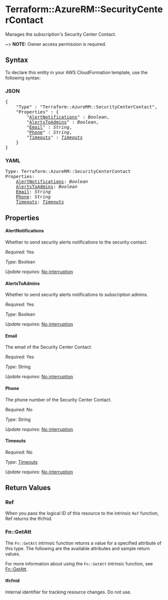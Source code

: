 # Terraform::AzureRM::SecurityCenterContact

Manages the subscription's Security Center Contact.

~> **NOTE:** Owner access permission is required.

## Syntax

To declare this entity in your AWS CloudFormation template, use the following syntax:

### JSON

<pre>
{
    "Type" : "Terraform::AzureRM::SecurityCenterContact",
    "Properties" : {
        "<a href="#alertnotifications" title="AlertNotifications">AlertNotifications</a>" : <i>Boolean</i>,
        "<a href="#alertstoadmins" title="AlertsToAdmins">AlertsToAdmins</a>" : <i>Boolean</i>,
        "<a href="#email" title="Email">Email</a>" : <i>String</i>,
        "<a href="#phone" title="Phone">Phone</a>" : <i>String</i>,
        "<a href="#timeouts" title="Timeouts">Timeouts</a>" : <i><a href="timeouts.md">Timeouts</a></i>
    }
}
</pre>

### YAML

<pre>
Type: Terraform::AzureRM::SecurityCenterContact
Properties:
    <a href="#alertnotifications" title="AlertNotifications">AlertNotifications</a>: <i>Boolean</i>
    <a href="#alertstoadmins" title="AlertsToAdmins">AlertsToAdmins</a>: <i>Boolean</i>
    <a href="#email" title="Email">Email</a>: <i>String</i>
    <a href="#phone" title="Phone">Phone</a>: <i>String</i>
    <a href="#timeouts" title="Timeouts">Timeouts</a>: <i><a href="timeouts.md">Timeouts</a></i>
</pre>

## Properties

#### AlertNotifications

Whether to send security alerts notifications to the security contact.

_Required_: Yes

_Type_: Boolean

_Update requires_: [No interruption](https://docs.aws.amazon.com/AWSCloudFormation/latest/UserGuide/using-cfn-updating-stacks-update-behaviors.html#update-no-interrupt)

#### AlertsToAdmins

Whether to send security alerts notifications to subscription admins.

_Required_: Yes

_Type_: Boolean

_Update requires_: [No interruption](https://docs.aws.amazon.com/AWSCloudFormation/latest/UserGuide/using-cfn-updating-stacks-update-behaviors.html#update-no-interrupt)

#### Email

The email of the Security Center Contact.

_Required_: Yes

_Type_: String

_Update requires_: [No interruption](https://docs.aws.amazon.com/AWSCloudFormation/latest/UserGuide/using-cfn-updating-stacks-update-behaviors.html#update-no-interrupt)

#### Phone

The phone number of the Security Center Contact.

_Required_: No

_Type_: String

_Update requires_: [No interruption](https://docs.aws.amazon.com/AWSCloudFormation/latest/UserGuide/using-cfn-updating-stacks-update-behaviors.html#update-no-interrupt)

#### Timeouts

_Required_: No

_Type_: <a href="timeouts.md">Timeouts</a>

_Update requires_: [No interruption](https://docs.aws.amazon.com/AWSCloudFormation/latest/UserGuide/using-cfn-updating-stacks-update-behaviors.html#update-no-interrupt)

## Return Values

### Ref

When you pass the logical ID of this resource to the intrinsic `Ref` function, Ref returns the tfcfnid.

### Fn::GetAtt

The `Fn::GetAtt` intrinsic function returns a value for a specified attribute of this type. The following are the available attributes and sample return values.

For more information about using the `Fn::GetAtt` intrinsic function, see [Fn::GetAtt](https://docs.aws.amazon.com/AWSCloudFormation/latest/UserGuide/intrinsic-function-reference-getatt.html).

#### tfcfnid

Internal identifier for tracking resource changes. Do not use.

